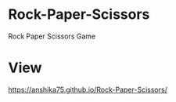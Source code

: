 # Rock-Paper-Scissors
Rock Paper Scissors Game
# View
https://anshika75.github.io/Rock-Paper-Scissors/

